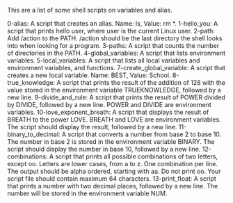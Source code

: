 This are a list of some shell scripts on variables and alias.

0-alias: A script that creates an alias. Name: ls, Value: rm *.
1-hello_you: A script that prints hello user, where user is the current Linux user.
2-path: Add /action to the PATH. /action should be the last directory the shell looks into when looking for a program.
3-paths: A script that counts the number of directories in the PATH.
4-global_variables: A script that lists environment variables.
5-local_variables: A script that lists all local variables and environment variables, and functions.
7-create_global_variable: A script that creates a new local variable. Name: BEST, Value: School.
8-true_knowledge: A script that prints the result of the addition of 128 with the value stored in the environment variable TRUEKNOWLEDGE, followed by a new line.
9-divide_and_rule: A script that prints the result of POWER divided by DIVIDE, followed by a new line. POWER and DIVIDE are environment variables.
10-love_exponent_breath: A script that displays the result of BREATH to the power LOVE. BREATH and LOVE are environment variables. The script should display the result, followed by a new line.
11-binary_to_decimal: A script that converts a number from base 2 to base 10. The number in base 2 is stored in the environment variable BINARY. The script should display the number in base 10, followed by a new line.
12-combinations: A script that prints all possible combinations of two letters, except oo. Letters are lower cases, from a to z. One combination per line. The output should be alpha ordered, starting with aa. Do not print oo. Your script file should contain maximum 64 characters.
13-print_float: A script that prints a number with two decimal places, followed by a new line. The number will be stored in the environment variable NUM.
